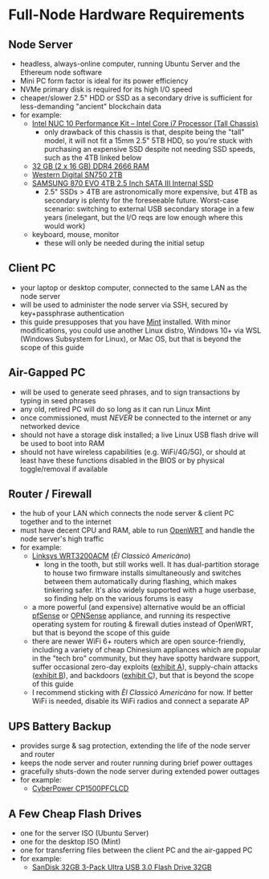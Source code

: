 # Full-Node Hardware Requirements
## Node Server
- headless, always-online computer, running Ubuntu Server and the Ethereum node software
- Mini PC form factor is ideal for its power efficiency
- NVMe primary disk is required for its high I/O speed
- cheaper/slower 2.5" HDD or SSD as a secondary drive is sufficient for less-demanding "ancient" blockchain data
- for example:
	- [Intel NUC 10 Performance Kit – Intel Core i7 Processor (Tall Chassis)](https://www.amazon.com/gp/product/B08357VWB2/ref=ppx_yo_dt_b_search_asin_title?ie=UTF8&psc=1)
		- only drawback of this chassis is that, despite being the "tall" model, it will not fit a 15mm 2.5" 5TB HDD, so you're stuck with purchasing an expensive SSD despite not needing SSD speeds, such as the 4TB linked below
	- [32 GB (2 x 16 GB) DDR4 2666 RAM](https://www.amazon.com/CORSAIR-Vengeance-Performance-260-Pin-CMSX32GX4M2A2666C18/dp/B01BGZEVHU)
	- [Western Digital SN750 2TB](https://www.amazon.com/Black-SN750-NVMe-Internal-Gaming/dp/B07M9VXSXG)
	- [SAMSUNG 870 EVO 4TB 2.5 Inch SATA III Internal SSD](https://www.amazon.com/gp/product/B08QBL36GF/ref=ppx_yo_dt_b_search_asin_title?ie=UTF8&th=1)
		- 2.5" SSDs > 4TB are astronomically more expensive, but 4TB as secondary is plenty for the foreseeable future.  Worst-case scenario: switching to external USB secondary storage in a few years (inelegant, but the I/O reqs are low enough where this would work)
	- keyboard, mouse, monitor
		- these will only be needed during the initial setup

## Client PC
- your laptop or desktop computer, connected to the same LAN as the node server
- will be used to administer the node server via SSH, secured by key+passphrase authentication
- this guide presupposes that you have [Mint](https://linuxmint.com/) installed.  With minor modifications, you could use another Linux distro, Windows 10+ via WSL (Windows Subsystem for Linux), or Mac OS, but that is beyond the scope of this guide

## Air-Gapped PC
- will be used to generate seed phrases, and to sign transactions by typing in seed phrases
- any old, retired PC will do so long as it can run Linux Mint
- once commissioned, must *NEVER* be connected to the internet or any networked device
- should not have a storage disk installed; a live Linux USB flash drive will be used to boot into RAM
- should not have wireless capabilities (e.g. WiFi/4G/5G), or should at least have these functions disabled in the BIOS or by physical toggle/removal if available

## Router / Firewall
- the hub of your LAN which connects the node server & client PC together and to the internet
- must have decent CPU and RAM, able to run [OpenWRT](https://openwrt.org/) and handle the node server's high traffic
- for example:
	- [Linksys WRT3200ACM](https://www.amazon.com/dp/B01JOXW3YE?&tag=router10-20) (*Èl Classicò Americàno*)
		- long in the tooth, but still works well.  It has dual-partition storage to house two firmware installs simultaneously and switches between them automatically during flashing, which makes tinkering safer.  It's also widely supported with a huge userbase, so finding help on the various forums is easy
	- a more powerful (and expensive) alternative would be an official [pfSense](https://www.pfsense.org/) or [OPNSense](https://opnsense.org/) appliance, and running its respective operating system for routing & firewall duties instead of OpenWRT, but that is beyond the scope of this guide
	- there are newer WiFi 6+ routers which are open source-friendly, including a variety of cheap Chinesium appliances which are popular in the "tech bro" community, but they have spotty hardware support, suffer occasional zero-day exploits ([exhibit A](https://news.ycombinator.com/item?id=41605680)), supply-chain attacks ([exhibit B](https://archive.is/xewlX)), and backdoors ([exhibit C](https://wyzguyscybersecurity.com/chinese-arm-processors-backdoor/)), but that is beyond the scope of this guide
	- I recommend sticking with *Èl Classicò Americàno* for now.  If better WiFi is needed, disable its WiFi radios and connect a separate AP

## UPS Battery Backup
- provides surge & sag protection, extending the life of the node server and router
- keeps the node server and router running during brief power outtages
- gracefully shuts-down the node server during extended power outtages
- for example:
	- [CyberPower CP1500PFCLCD](https://www.amazon.com/CyberPower-CP1500PFCLCD-Sinewave-Outlets-Mini-Tower/dp/B00429N19W?th=1)

## A Few Cheap Flash Drives
- one for the server ISO (Ubuntu Server)
- one for the desktop ISO (Mint)
- one for transferring files between the client PC and the air-gapped PC
- for example:
	- [SanDisk 32GB 3-Pack Ultra USB 3.0 Flash Drive 32GB](https://www.amazon.com/SanDisk-3-Pack-Ultra-Flash-3x32GB/dp/B08HSS37H7?th=1)
